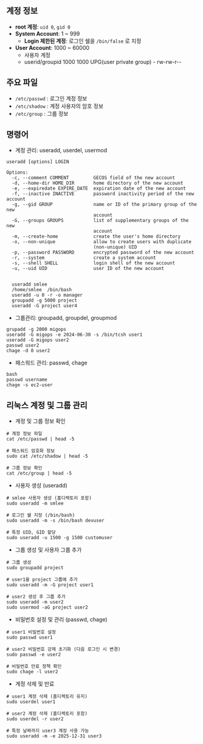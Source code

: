 ## 계정 정보
- **root 계정**: `uid 0`, `gid 0`
- **System Account**: 1 ~ 999
  - **Login 제한된 계정**: 로그인 쉘을 `/bin/false` 로 지정
- **User Account**: 1000 ~ 60000
  - 사용자 계정
  - userid/groupid  1000 1000 UPG(user private group) - rw-rw-r--

## 주요 파일
- `/etc/passwd` : 로그인 계정 정보
- `/etc/shadow` : 계정 사용자의 암호 정보
- `/etc/group` : 그룹 정보

## 명령어
- 계정 관리: useradd, userdel, usermod
```
useradd [options] LOGIN

Options:
  -c, --comment COMMENT         GECOS field of the new account
  -d, --home-dir HOME_DIR       home directory of the new account
  -e, --expiredate EXPIRE_DATE  expiration date of the new account
  -f, --inactive INACTIVE       password inactivity period of the new account
  -g, --gid GROUP               name or ID of the primary group of the new
                                account
  -G, --groups GROUPS           list of supplementary groups of the new
                                account
  -m, --create-home             create the user's home directory
  -o, --non-unique              allow to create users with duplicate
                                (non-unique) UID
  -p, --password PASSWORD       encrypted password of the new account
  -r, --system                  create a system account
  -s, --shell SHELL             login shell of the new account
  -u, --uid UID                 user ID of the new account
  
  
  useradd smlee
  /home/smlee  /bin/bash
  useradd -u 0 -r -o manager
  groupadd -g 5000 project
  useradd -G project user4
```
- 그룹관리: groupadd, groupdel, groupmod
```
grupadd -g 2000 migops
useradd -G migops -e 2024-06-30 -s /bin/tcsh user1
useradd -G migops user2
passwd user2
chage -d 0 user2
```
- 패스워드 관리: passwd, chage
```
bash
passwd username
chage -s ec2-user
```

## 리눅스 계정 및 그룹 관리
- 계정 및 그룹 정보 확인
```
# 계정 정보 파일
cat /etc/passwd | head -5

# 패스워드 암호화 정보
sudo cat /etc/shadow | head -5

# 그룹 정보 확인
cat /etc/group | head -5
```
- 사용자 생성 (useradd)
```
# smlee 사용자 생성 (홈디렉토리 포함)
sudo useradd -m smlee

# 로그인 쉘 지정 (/bin/bash)
sudo useradd -m -s /bin/bash devuser

# 특정 UID, GID 할당
sudo useradd -u 1500 -g 1500 customuser
```
- 그룹 생성 및 사용자 그룹 추가
```
# 그룹 생성
sudo groupadd project

# user1을 project 그룹에 추가
sudo useradd -m -G project user1

# user2 생성 후 그룹 추가
sudo useradd -m user2
sudo usermod -aG project user2
```
- 비밀번호 설정 및 관리 (passwd, chage)
```
# user1 비밀번호 설정
sudo passwd user1

# user2 비밀번호 강제 초기화 (다음 로그인 시 변경)
sudo passwd -e user2

# 비밀번호 만료 정책 확인
sudo chage -l user2
```
- 계정 삭제 및 만료
```
# user1 계정 삭제 (홈디렉토리 유지)
sudo userdel user1

# user2 계정 삭제 (홈디렉토리 포함)
sudo userdel -r user2

# 특정 날짜까지 user3 계정 사용 가능
sudo useradd -m -e 2025-12-31 user3
```
